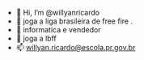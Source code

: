 - 👋 Hi, I’m @willyanricardo
- 👀 joga a liga brasileira de free fire .
- 🌱 informatica e vendedor 
- 💞️ joga a lbff 
- 📫 willyan.ricardo@escola.pr.gov.br  

<!---
willyanricardo/willyanricardo is a ✨ special ✨ repository because its `README.md` (this file) appears on your GitHub profile.
You can click the Preview link to take a look at your changes.
--->
